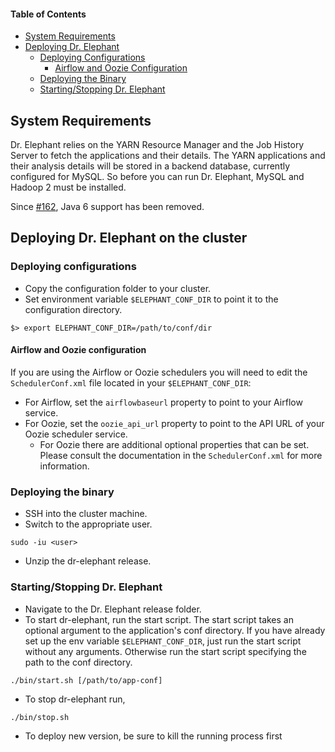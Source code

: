 #### Table of Contents
* [System Requirements](#System-Requirements)
* [Deploying Dr. Elephant](#Deploying-dr-elephant-on-the-cluster)
  * [Deploying Configurations](#deploying-configurations)
    * [Airflow and Oozie Configuration](#airflow-and-oozie-configuration)
  * [Deploying the Binary](#deploying-the-binary)
  * [Starting/Stopping Dr. Elephant](#startingstopping-dr-elephant)
  
## System Requirements
Dr. Elephant relies on the YARN Resource Manager and the Job History Server to fetch the applications and their details. The YARN applications and their analysis details will be stored in a backend database, currently configured for MySQL. So before you can run Dr. Elephant, MySQL and Hadoop 2 must be installed.

Since [#162](https://github.com/linkedin/dr-elephant/commit/28f4025bbade1be0fc93111ee439859c530a8747), Java 6 support has been removed.

## Deploying Dr. Elephant on the cluster

### Deploying configurations

* Copy the configuration folder to your cluster.
* Set environment variable `$ELEPHANT_CONF_DIR` to point it to the configuration directory.
```shell
$> export ELEPHANT_CONF_DIR=/path/to/conf/dir
```

#### Airflow and Oozie configuration

If you are using the Airflow or Oozie schedulers you will need to edit the `SchedulerConf.xml` file located in your `$ELEPHANT_CONF_DIR`:
* For Airflow, set the `airflowbaseurl` property to point to your Airflow service.
* For Oozie, set the `oozie_api_url` property to point to the API URL of your Oozie scheduler service.
  * For Oozie there are additional optional properties that can be set. Please consult the documentation in the `SchedulerConf.xml` for more information.

### Deploying the binary

* SSH into the cluster machine.
* Switch to the appropriate user.
```shell
sudo -iu <user>
```
* Unzip the dr-elephant release.

### Starting/Stopping Dr. Elephant

* Navigate to the Dr. Elephant release folder. 
* To start dr-elephant, run the start script. The start script takes an optional argument to the application's conf directory. If you have already set up the env variable `$ELEPHANT_CONF_DIR`, just run the start script without any arguments. Otherwise run the start script specifying the path to the conf directory.
```shell
./bin/start.sh [/path/to/app-conf]
```
* To stop dr-elephant run,  
```shell
./bin/stop.sh
```
* To deploy new version, be sure to kill the running process first


